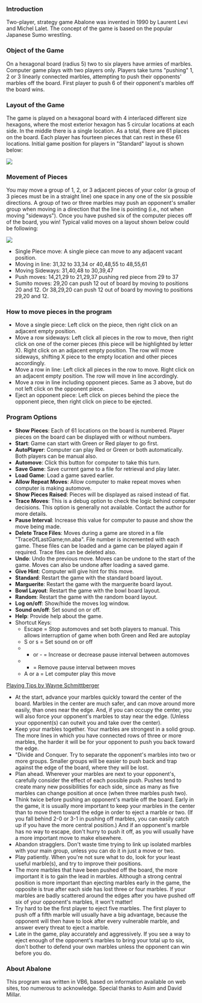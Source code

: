 ### Introduction

Two-player, strategy game Abalone was invented in 1990 by Laurent Levi and
Michel Lalet. The concept of the game is based on the popular Japanese Sumo
wrestling.

### Object of the Game

On a hexagonal board (radius 5) two to six players have armies of marbles.
Computer game plays with two players only. Players take turns "pushing" 1, 2 or
3 linearly connected marbles, attempting to push their opponents' marbles off
the board. First player to push 6 of their opponent's marbles off the board
wins.

### Layout of the Game

The game is played on a hexagonal board with 4 interlaced different size
hexagons, where the most exterior hexagon has 5 circular locations at each side.
In the middle there is a single location. As a total, there are 61 places on the
board. Each player has fourteen pieces that can rest in these 61 locations.
Initial game position for players in "Standard" layout is shown below:

![](../img/abalone1.gif)

### Movement of Pieces

You may move a group of 1, 2, or 3 adjacent pieces of your color (a group of 3
pieces must be in a straight line) one space in any one of the six possible
directions. A group of two or three marbles may push an opponent's smaller group
when moving in a direction that the line is pointing (i.e., not when moving
"sideways"). Once you have pushed six of the computer pieces off of the board,
you win! Typical valid moves on a layout shown below could be following:

![](../img/abalone2.gif)

-   Single Piece move: A single piece can move to any adjacent vacant position.
-   Moving in line: 31,32 to 33,34 or 40,48,55 to 48,55,61
-   Moving Sideways: 31,40,48 to 30,39,47
-   Push moves: 14,21,29 to 21,29,37 pushing red piece from 29 to 37
-   Sumito moves: 29,20 can push 12 out of board by moving to positions 20 and
    12. Or 38,29,20 can push 12 out of board by moving to positions 29,20 and
    12.

### How to move pieces in the program

-   Move a single piece: Left click on the piece, then right click on an
    adjacent empty position.
-   Move a row sideways: Left click all pieces in the row to move, then right
    click on one of the corner pieces (this piece will be highlighted by letter
    X). Right click on an adjacent empty position. The row will move sideways,
    shifting X piece to the empty location and other pieces accordingly.
-   Move a row in line: Left click all pieces in the row to move. Right click on
    an adjacent empty position. The row will move in line accordingly.
-   Move a row in line including opponent pieces. Same as 3 above, but do not
    left click on the opponent piece.
-   Eject an opponent piece: Left click on pieces behind the piece the opponent
    piece, then right click on piece to be ejected.

### Program Options

-   **Show Pieces**: Each of 61 locations on the board is numbered. Player
    pieces on the board can be displayed with or without numbers.
-   **Start**: Game can start with Green or Red player to go first.
-   **AutoPlayer**: Computer can play Red or Green or both automatically. Both
    players can be manual also.
-   **Automove**: Click this button for computer to take this turn.
-   **Save Game**: Save current game to a file for retrieval and play later.
-   **Load Game**: Load a game saved earlier.
-   **Allow Repeat Moves**: Allow computer to make repeat moves when computer is
    making automove.
-   **Show Pieces Raised**: Pieces will be displayed as raised instead of flat.
-   **Trace Moves**: This is a debug option to check the logic behind computer
    decisions. This option is generally not available. Contact the author for
    more details.
-   **Pause Interval**: Increase this value for computer to pause and show the
    move being made.
-   **Delete Trace Files**: Moves during a game are stored in a file
    "TraceOfLastGame;nn.aba". File number is incremented with each game. These
    files can be loaded and a game can be played again if required. Trace files
    can be deleted also.
-   **Undo**: Undo the previous move. Moves can be undone to the start of the
    game. Moves can also be undone after loading a saved game.
-   **Give Hint**: Computer will give hint for this move.
-   **Standard**: Restart the game with the standard board layout.
-   **Marguerite**: Restart the game with the marguerite board layout.
-   **Bowl Layout**: Restart the game with the bowl board layout.
-   **Random**: Restart the game with the random board layout.
-   **Log on/off**: Show/hide the moves log window.
-   **Sound on/off**: Set sound on or off.
-   **Help**: Provide help about the game.
-   Shortcut Keys:
    -   Escape = Stop automoves and set both players to manual. This allows
        interruption of game when both Green and Red are autoplay
    -   S or s = Set sound on or off
    -   + or - = Increase or decrease pause interval between automoves
    -   * = Remove pause interval between moves
    -   A or a = Let computer play this move


[Playing Tips by Wayne Schmittberger](http://www.games.net/)

-   At the start, advance your marbles quickly toward the center of the board.
    Marbles in the center are much safer, and can move around more easily, than
    ones near the edge. And, if you can occupy the center, you will also force
    your opponent's marbles to stay near the edge. (Unless your opponent(s) can
    outwit you and take over the center).
-   Keep your marbles together. Your marbles are strongest in a solid group. The
    more lines in which you have connected rows of three or more marbles, the
    harder it will be for your opponent to push you back toward the edge.
-   "Divide and Conquer. Try to separate the opponent's marbles into two or more
    groups. Smaller groups will be easier to push back and trap against the edge
    of the board, where they will be lost.
-   Plan ahead. Wherever your marbles are next to your opponent's, carefully
    consider the effect of each possible push. Pushes tend to create many new
    possibilities for each side, since as many as five marbles can change
    position at once (when three marbles push two).
-   Think twice before pushing an opponent's marble off the board. Early in the
    game, it is usually more important to keep your marbles in the center than
    to move them toward the edge in order to eject a marble or two. (If you fall
    behind 2-0 or 3-1 in pushing off marbles, you can easily catch up if you
    have the more central position.) And if an opponent's marble has no way to
    escape, don't hurry to push it off, as you will usually have a more
    important move to make elsewhere.
-   Abandon stragglers. Don't waste time trying to link up isolated marbles with
    your main group, unless you can do it in just a move or two.
-   Play patiently. When you're not sure what to do, look for your least useful
    marble(s), and try to improve their positions.
-   The more marbles that have been pushed off the board, the more important it
    is to gain the lead in marbles. Although a strong central position is more
    important than ejecting marbles early in the game, the opposite is true
    after each side has lost three or four marbles. If your marbles are badly
    scattered around the edges after you have pushed off six of your opponent's
    marbles, it won't matter!
-   Try hard to be the first player to eject five marbles. The first player to
    push off a fifth marble will usually have a big advantage, because the
    opponent will then have to look after every vulnerable marble, and answer
    every threat to eject a marble.
-   Late in the game, play accurately and aggressively. If you see a way to
    eject enough of the opponent's marbles to bring your total up to six, don't
    bother to defend your own marbles unless the opponent can win before you do.

### About Abalone

This program was written in VB6, based on information available on web sites,
too numerous to acknowledge. Special thanks to Asim and David Millar.
